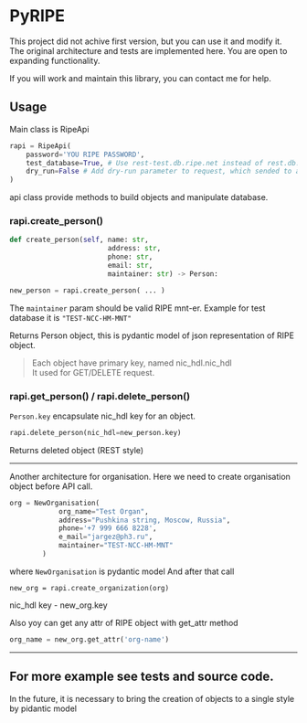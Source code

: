# PyRIPE

This project did not achive first version, but you can use it and modify it.\
The original architecture and tests are implemented here. You are open to expanding functionality.

If you will work and maintain this library, you can contact me for help.

## Usage
Main class is RipeApi
```python
rapi = RipeApi(
    password='YOU RIPE PASSWORD', 
    test_database=True, # Use rest-test.db.ripe.net instead of rest.db.ripe.net
    dry_run=False # Add dry-run parameter to request, which sended to api endpoint. Might be useful to test scripts on production database
)
```

api class provide methods to build objects and manipulate database.

### rapi.create_person()
```python
def create_person(self, name: str, 
                        address: str, 
                        phone: str, 
                        email: str, 
                        maintainer: str) -> Person:

new_person = rapi.create_person( ... )
```
The `maintainer` param should be valid RIPE mnt-er. Example for test database it is `"TEST-NCC-HM-MNT"`

Returns Person object, this is pydantic model of json representation of RIPE object.

> Each object have primary key, named nic_hdl.nic_hdl\
> It used for GET/DELETE request.

### rapi.get_person() / rapi.delete_person()
`Person.key` encapsulate nic_hdl key for an object.
```python
rapi.delete_person(nic_hdl=new_person.key)
```
Returns deleted object (REST style)

---

Another architecture for organisation.
Here we need to create organisation object before API call.
```python
org = NewOrganisation(
            org_name="Test Organ",
            address="Pushkina string, Moscow, Russia",
            phone='+7 999 666 8228',
            e_mail="jargez@ph3.ru",
            maintainer="TEST-NCC-HM-MNT"
        )
```
where `NewOrganisation` is pydantic model
And after that call 
```
new_org = rapi.create_organization(org)
```
nic_hdl key - new_org.key

Also yoy can get any attr of RIPE object with get_attr method
```python
org_name = new_org.get_attr('org-name')
```
---
## For more example see tests and source code.
In the future, it is necessary to bring the creation of objects to a single style by pidantic model
